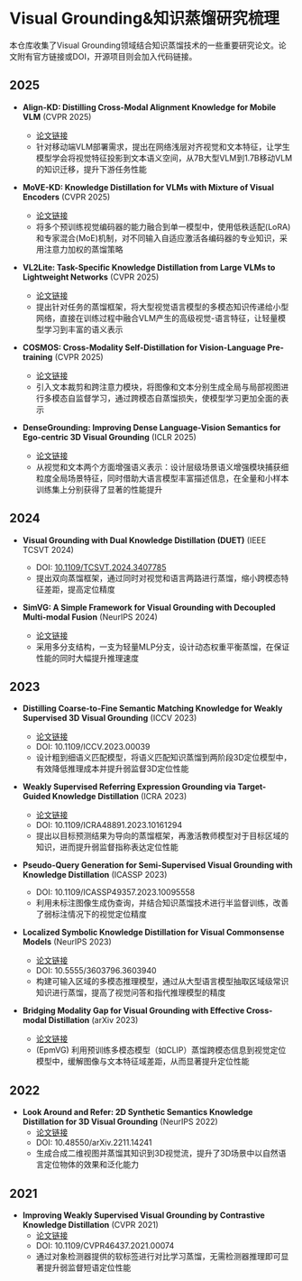 # Visual Grounding&知识蒸馏研究梳理

本仓库收集了Visual Grounding领域结合知识蒸馏技术的一些重要研究论文。论文附有官方链接或DOI，开源项目则会加入代码链接。

## 2025

- **Align-KD: Distilling Cross-Modal Alignment Knowledge for Mobile VLM** (CVPR 2025) 
  - [论文链接](https://cvpr.thecvf.com/virtual/2025/poster/33163)
  - 针对移动端VLM部署需求，提出在网络浅层对齐视觉和文本特征，让学生模型学会将视觉特征投影到文本语义空间，从7B大型VLM到1.7B移动VLM的知识迁移，提升下游任务性能

- **MoVE-KD: Knowledge Distillation for VLMs with Mixture of Visual Encoders** (CVPR 2025)
  - [论文链接](https://cvpr.thecvf.com/virtual/2025/poster/32553)
  - 将多个预训练视觉编码器的能力融合到单一模型中，使用低秩适配(LoRA)和专家混合(MoE)机制，对不同输入自适应激活各编码器的专业知识，采用注意力加权的蒸馏策略

- **VL2Lite: Task-Specific Knowledge Distillation from Large VLMs to Lightweight Networks** (CVPR 2025)
  - [论文链接](https://cvpr.thecvf.com/virtual/2025/poster/33217)
  - 提出针对任务的蒸馏框架，将大型视觉语言模型的多模态知识传递给小型网络，直接在训练过程中融合VLM产生的高级视觉-语言特征，让轻量模型学习到丰富的语义表示

- **COSMOS: Cross-Modality Self-Distillation for Vision-Language Pre-training** (CVPR 2025)
  - [论文链接](https://arxiv.org/abs/2412.01814)
  - 引入文本裁剪和跨注意力模块，将图像和文本分别生成全局与局部视图进行多模态自监督学习，通过跨模态自蒸馏损失，使模型学习更加全面的表示

- **DenseGrounding: Improving Dense Language-Vision Semantics for Ego-centric 3D Visual Grounding** (ICLR 2025)
  - [论文链接](https://iclr.cc/virtual/2025/poster/28704)
  - 从视觉和文本两个方面增强语义表示：设计层级场景语义增强模块捕获细粒度全局场景特征，同时借助大语言模型丰富描述信息，在全量和小样本训练集上分别获得了显著的性能提升

## 2024

- **Visual Grounding with Dual Knowledge Distillation (DUET)** (IEEE TCSVT 2024)
  - DOI: [10.1109/TCSVT.2024.3407785](https://doi.org/10.1109/TCSVT.2024.3407785)
  - 提出双向蒸馏框架，通过同时对视觉和语言两路进行蒸馏，缩小跨模态特征差距，提高定位精度

- **SimVG: A Simple Framework for Visual Grounding with Decoupled Multi-modal Fusion** (NeurIPS 2024)
  - [论文链接](https://proceedings.neurips.cc/paper_files/paper/2024/hash/dc6319dde4fb182b22fb902da9418566-Abstract-Conference.html)
  - 采用多分支结构，一支为轻量MLP分支，设计动态权重平衡蒸馏，在保证性能的同时大幅提升推理速度

## 2023

- **Distilling Coarse-to-Fine Semantic Matching Knowledge for Weakly Supervised 3D Visual Grounding** (ICCV 2023)
  - [论文链接](https://openaccess.thecvf.com/content/ICCV2023/papers/Wang_Distilling_Coarse-to-Fine_Semantic_Matching_Knowledge_for_Weakly_Supervised_3D_Visual_ICCV_2023_paper.pdf)
  - DOI: 10.1109/ICCV.2023.00039
  - 设计粗到细语义匹配模型，将语义匹配知识蒸馏到两阶段3D定位模型中，有效降低推理成本并提升弱监督3D定位性能

- **Weakly Supervised Referring Expression Grounding via Target-Guided Knowledge Distillation** (ICRA 2023)
  - [论文链接](https://colab.ws/articles/10.1109%2Ficra48891.2023.10161294)
  - DOI: 10.1109/ICRA48891.2023.10161294
  - 提出以目标预测结果为导向的蒸馏框架，再激活教师模型对于目标区域的知识，进而提升弱监督指称表达定位性能

- **Pseudo-Query Generation for Semi-Supervised Visual Grounding with Knowledge Distillation** (ICASSP 2023)
  - DOI: 10.1109/ICASSP49357.2023.10095558
  - 利用未标注图像生成伪查询，并结合知识蒸馏技术进行半监督训练，改善了弱标注情况下的视觉定位精度

- **Localized Symbolic Knowledge Distillation for Visual Commonsense Models** (NeurIPS 2023)
  - [论文链接](https://proceedings.neurips.cc/paper_files/paper/2023/hash/257be12f31dfa7cc158dda99822c6fd1-Abstract-Conference.html)
  - DOI: 10.5555/3603796.3603940
  - 构建可输入区域的多模态推理模型，通过从大型语言模型抽取区域级常识知识进行蒸馏，提高了视觉问答和指代推理模型的精度

- **Bridging Modality Gap for Visual Grounding with Effective Cross-modal Distillation** (arXiv 2023)
  - [论文链接](https://arxiv.org/html/2312.17648v2)
  - (EpmVG) 利用预训练多模态模型（如CLIP）蒸馏跨模态信息到视觉定位模型中，缓解图像与文本特征域差距，从而显著提升定位性能

## 2022

- **Look Around and Refer: 2D Synthetic Semantics Knowledge Distillation for 3D Visual Grounding** (NeurIPS 2022)
  - [论文链接](https://proceedings.neurips.cc/paper_files/paper/2022/hash/f0b42291ddab77dcb2ef8a3488301b62-Abstract-Conference.html)
  - DOI: 10.48550/arXiv.2211.14241
  - 生成合成二维视图并蒸馏其知识到3D视觉流，提升了3D场景中以自然语言定位物体的效果和泛化能力

## 2021

- **Improving Weakly Supervised Visual Grounding by Contrastive Knowledge Distillation** (CVPR 2021)
  - [论文链接](https://openaccess.thecvf.com/content/CVPR2021/papers/Wang_Improving_Weakly_Supervised_Visual_Grounding_by_Contrastive_Knowledge_Distillation_CVPR_2021_paper.pdf)
  - DOI: 10.1109/CVPR46437.2021.00074
  - 通过对象检测器提供的软标签进行对比学习蒸馏，无需检测器推理即可显著提升弱监督短语定位性能

